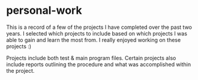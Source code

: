 # personal-work

This is a record of a few of the projects I have completed over the past two years. I selected which projects to include
based on which projects I was able to gain and learn the most from. I really enjoyed working on these projects :)

Projects include both test & main program files. Certain projects also include reports outlining the procedure and what
was accomplished within the project. 
